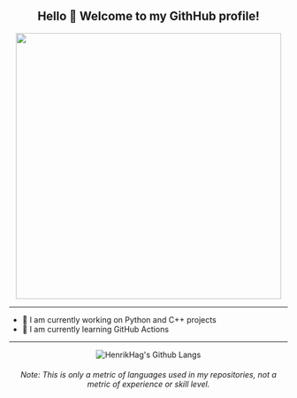 <div id="header" align="center">

 <h2>Hello 👋 Welcome to my GithHub profile!</h2>
 
 <img src="https://media.giphy.com/media/4rZA5D22301iMgrUNd/giphy.gif" width="480" frameBorder="0" />
 <!-- From Giphy: https://giphy.com/gifs/tecnicageracao-4rZA5D22301iMgrUNd -->
 <!-- <img alt="Spinning Seal" src="https://media.giphy.com/media/ESNF24bQCAMw0/giphy.gif" width="480" height="270" frameborder="0" /> -->
 <!-- From Giphy: https://giphy.com/gifs/loop-request-ESNF24bQCAMw0 -->
 
</div>

---

- 🔭 I am currently working on Python and C++ projects
- 🌱 I am currently learning GitHub Actions

---

<div align="center">

 ![HenrikHag's Github Langs](https://github-readme-stats.vercel.app/api/top-langs/?username=HenrikHag&langs_count=4&theme=transparent&bg_color=00000000&custom_title=My%20Most%20Used%20Languages&hide_border=true&count_private=true)
 <h6>Note: This is only a metric of languages used in my repositories, not a metric of experience or skill level.</h6>
</div>


<!--
**HenrikHag/HenrikHag** is a ✨ _special_ ✨ repository because its `README.md` (this file) appears on your GitHub profile.

Here are some ideas to get you started:

- 🔭 I’m currently working on ...
- 🌱 I’m currently learning ...
- 👯 I’m looking to collaborate on ...
- 🤔 I’m looking for help with ...
- 💬 Ask me about ...
- 📫 How to reach me: ...
- 😄 Pronouns: ...
- ⚡ Fun fact: ...
-->
